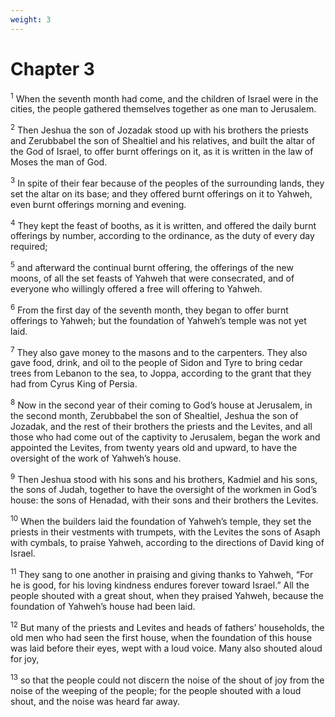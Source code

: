 ```yaml
---
weight: 3
---
```


# Chapter 3

<sup>1</sup> When the seventh month had come, and the children of Israel were in the cities, the people gathered themselves together as one man to Jerusalem. 

<sup>2</sup> Then Jeshua the son of Jozadak stood up with his brothers the priests and Zerubbabel the son of Shealtiel and his relatives, and built the altar of the God of Israel, to offer burnt offerings on it, as it is written in the law of Moses the man of God. 

<sup>3</sup> In spite of their fear because of the peoples of the surrounding lands, they set the altar on its base; and they offered burnt offerings on it to Yahweh, even burnt offerings morning and evening. 

<sup>4</sup> They kept the feast of booths, as it is written, and offered the daily burnt offerings by number, according to the ordinance, as the duty of every day required; 

<sup>5</sup> and afterward the continual burnt offering, the offerings of the new moons, of all the set feasts of Yahweh that were consecrated, and of everyone who willingly offered a free will offering to Yahweh. 

<sup>6</sup> From the first day of the seventh month, they began to offer burnt offerings to Yahweh; but the foundation of Yahweh’s temple was not yet laid. 

<sup>7</sup> They also gave money to the masons and to the carpenters. They also gave food, drink, and oil to the people of Sidon and Tyre to bring cedar trees from Lebanon to the sea, to Joppa, according to the grant that they had from Cyrus King of Persia. 

<sup>8</sup> Now in the second year of their coming to God’s house at Jerusalem, in the second month, Zerubbabel the son of Shealtiel, Jeshua the son of Jozadak, and the rest of their brothers the priests and the Levites, and all those who had come out of the captivity to Jerusalem, began the work and appointed the Levites, from twenty years old and upward, to have the oversight of the work of Yahweh’s house. 

<sup>9</sup> Then Jeshua stood with his sons and his brothers, Kadmiel and his sons, the sons of Judah, together to have the oversight of the workmen in God’s house: the sons of Henadad, with their sons and their brothers the Levites. 

<sup>10</sup> When the builders laid the foundation of Yahweh’s temple, they set the priests in their vestments with trumpets, with the Levites the sons of Asaph with cymbals, to praise Yahweh, according to the directions of David king of Israel. 

<sup>11</sup> They sang to one another in praising and giving thanks to Yahweh, “For he is good, for his loving kindness endures forever toward Israel.” All the people shouted with a great shout, when they praised Yahweh, because the foundation of Yahweh’s house had been laid. 

<sup>12</sup> But many of the priests and Levites and heads of fathers’ households, the old men who had seen the first house, when the foundation of this house was laid before their eyes, wept with a loud voice. Many also shouted aloud for joy, 

<sup>13</sup> so that the people could not discern the noise of the shout of joy from the noise of the weeping of the people; for the people shouted with a loud shout, and the noise was heard far away. 


